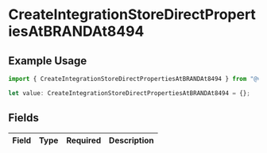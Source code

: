 # CreateIntegrationStoreDirectPropertiesAtBRANDAt8494

## Example Usage

```typescript
import { CreateIntegrationStoreDirectPropertiesAtBRANDAt8494 } from "@vercel/sdk/models/createintegrationstoredirectop.js";

let value: CreateIntegrationStoreDirectPropertiesAtBRANDAt8494 = {};
```

## Fields

| Field       | Type        | Required    | Description |
| ----------- | ----------- | ----------- | ----------- |